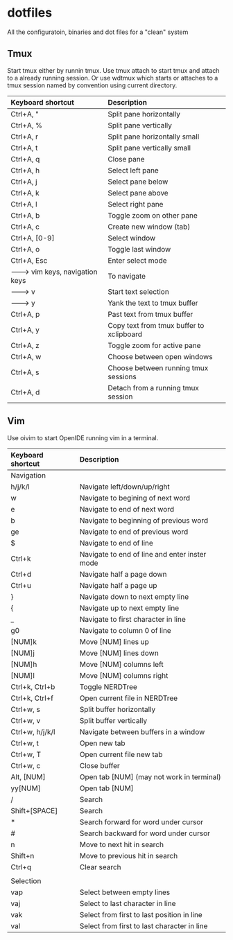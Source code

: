 # dotfiles
All the configuratoin, binaries and dot files for a "clean" system

## Tmux
Start tmux either by runnin tmux. Use tmux attach to start tmux and attach to a already running session. Or use wdtmux which starts or attaches to a tmux session named by convention using current directory.

| Keyboard shortcut                         | Description                                     |
|:------------------------------------------|:------------------------------------------------|
| Ctrl+A, "                                 | Split pane horizontally                         |
| Ctrl+A, %                                 | Split pane vertically                           |
| Ctrl+A, r                                 | Split pane horizontally small                   |
| Ctrl+A, t                                 | Split pane vertically small                     |
| Ctrl+A, q                                 | Close pane                                      |
| Ctrl+A, h                                 | Select left pane                                |
| Ctrl+A, j                                 | Select pane below                               |
| Ctrl+A, k                                 | Select pane above                               |
| Ctrl+A, l                                 | Select right pane                               |
| Ctrl+A, b                                 | Toggle zoom on other pane                       |
| Ctrl+A, c                                 | Create new window (tab)                         |
| Ctrl+A, [0-9]                             | Select window                                   |
| Ctrl+A, o                                 | Toggle last window                              |
| Ctrl+A, Esc                               | Enter select mode                               |
| ---> vim keys, navigation keys            | To navigate                                     |
| ---> v                                    | Start text selection                            |
| ---> y                                    | Yank the text to tmux buffer                    |
| Ctrl+A, p                                 | Past text from tmux buffer                      |
| Ctrl+A, y                                 | Copy text from tmux buffer to xclipboard        |
| Ctrl+A, z                                 | Toggle zoom for active pane                     |
| Ctrl+A, w                                 | Choose between open windows                     |
| Ctrl+A, s                                 | Choose between running tmux sessions            |
| Ctrl+A, d                                 | Detach from a running tmux session              |

## Vim
Use oivim to start OpenIDE running vim in a terminal.

| Keyboard shortcut                         | Description                                     |
|:------------------------------------------|:------------------------------------------------|
| Navigation                                |                                                 |
| h/j/k/l                                   | Navigate left/down/up/right                     |
| w                                         | Navigate to begining of next word               |
| e                                         | Navigate to end of next word                    |
| b                                         | Navigate to beginning of previous word          |
| ge                                        | Navigate to end of previous word                |
| $                                         | Navigate to end of line                         |
| Ctrl+k                                    | Navigate to end of line and enter inster mode   |
| Ctrl+d                                    | Navigate half a page down                       |
| Ctrl+u                                    | Navigate half a page up                         |
| }                                         | Navigate down to next empty line                |
| {                                         | Navigate up to next empty line                  |
| _                                         | Navigate to first character in line             |
| g0                                        | Navigate to column 0 of line                    |
| [NUM]k                                    | Move [NUM] lines up                             |
| [NUM]j                                    | Move [NUM] lines down                           |
| [NUM]h                                    | Move [NUM] columns left                         |
| [NUM]l                                    | Move [NUM] columns right                        |
| Ctrl+k, Ctrl+b                            | Toggle NERDTree                                 |
| Ctrl+k, Ctrl+f                            | Open current file in NERDTree                   |
| Ctrl+w, s                                 | Split buffer horizontally                       |
| Ctrl+w, v                                 | Split buffer vertically                         |
| Ctrl+w, h/j/k/l                           | Navigate between buffers in a window            |
| Ctrl+w, t                                 | Open new tab                                    |
| Ctrl+w, T                                 | Open current file new tab                       |
| Ctrl+w, c                                 | Close buffer                                    |
| Alt, [NUM]                                | Open tab [NUM] (may not work in terminal)       |
| yy[NUM]                                   | Open tab [NUM]                                  |
| /                                         | Search                                          |
| Shift+[SPACE]                             | Search                                          |
| *                                         | Search forward for word under cursor            |
| #                                         | Search backward for word under cursor           |
| n                                         | Move to next hit in search                      |
| Shift+n                                   | Move to previous hit in search                  |
| Ctrl+q                                    | Clear search                                    |
|                                           |                                                 |
| Selection                                 |                                                 |
| vap                                       | Select between empty lines                      |
| vaj                                       | Select to last character in line                |
| vak                                       | Select from first to last position in line      |
| val                                       | Select from first to last character in line     |

